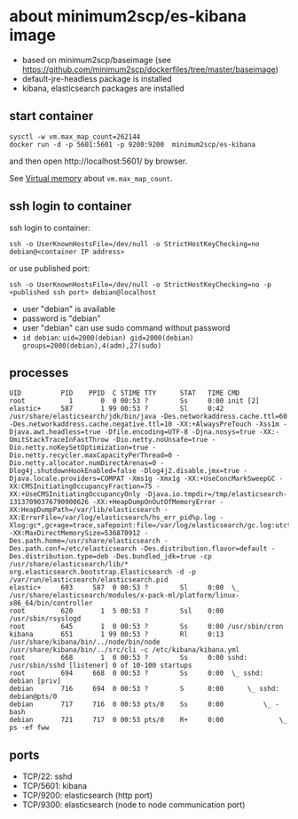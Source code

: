 # about minimum2scp/es-kibana image

 * based on minimum2scp/baseimage (see https://github.com/minimum2scp/dockerfiles/tree/master/baseimage)
 * default-jre-headless package is installed
 * kibana, elasticsearch packages are installed

## start container

```
sysctl -w vm.max_map_count=262144
docker run -d -p 5601:5601 -p 9200:9200  minimum2scp/es-kibana
```

and then open http://localhost:5601/ by browser.

See [Virtual memory](https://www.elastic.co/guide/en/elasticsearch/reference/current/vm-max-map-count.html) about `vm.max_map_count`.

## ssh login to container

ssh login to container:

```
ssh -o UserKnownHostsFile=/dev/null -o StrictHostKeyChecking=no debian@<container IP address>
```

or use published port:

```
ssh -o UserKnownHostsFile=/dev/null -o StrictHostKeyChecking=no -p <published ssh port> debian@localhost
```

 * user "debian" is available
 * password is "debian"
 * user "debian" can use sudo command without password
 * `id debian`: `uid=2000(debian) gid=2000(debian) groups=2000(debian),4(adm),27(sudo)`

## processes

```console
UID          PID    PPID  C STIME TTY      STAT   TIME CMD
root           1       0  0 00:53 ?        Ss     0:00 init [2]
elastic+     587       1 99 00:53 ?        Sl     0:42 /usr/share/elasticsearch/jdk/bin/java -Des.networkaddress.cache.ttl=60 -Des.networkaddress.cache.negative.ttl=10 -XX:+AlwaysPreTouch -Xss1m -Djava.awt.headless=true -Dfile.encoding=UTF-8 -Djna.nosys=true -XX:-OmitStackTraceInFastThrow -Dio.netty.noUnsafe=true -Dio.netty.noKeySetOptimization=true -Dio.netty.recycler.maxCapacityPerThread=0 -Dio.netty.allocator.numDirectArenas=0 -Dlog4j.shutdownHookEnabled=false -Dlog4j2.disable.jmx=true -Djava.locale.providers=COMPAT -Xms1g -Xmx1g -XX:+UseConcMarkSweepGC -XX:CMSInitiatingOccupancyFraction=75 -XX:+UseCMSInitiatingOccupancyOnly -Djava.io.tmpdir=/tmp/elasticsearch-13137090376790900626 -XX:+HeapDumpOnOutOfMemoryError -XX:HeapDumpPath=/var/lib/elasticsearch -XX:ErrorFile=/var/log/elasticsearch/hs_err_pid%p.log -Xlog:gc*,gc+age=trace,safepoint:file=/var/log/elasticsearch/gc.log:utctime,pid,tags:filecount=32,filesize=64m -XX:MaxDirectMemorySize=536870912 -Des.path.home=/usr/share/elasticsearch -Des.path.conf=/etc/elasticsearch -Des.distribution.flavor=default -Des.distribution.type=deb -Des.bundled_jdk=true -cp /usr/share/elasticsearch/lib/* org.elasticsearch.bootstrap.Elasticsearch -d -p /var/run/elasticsearch/elasticsearch.pid
elastic+     603     587  0 00:53 ?        Sl     0:00  \_ /usr/share/elasticsearch/modules/x-pack-ml/platform/linux-x86_64/bin/controller
root         620       1  5 00:53 ?        Ssl    0:00 /usr/sbin/rsyslogd
root         645       1  0 00:53 ?        Ss     0:00 /usr/sbin/cron
kibana       651       1 99 00:53 ?        Rl     0:13 /usr/share/kibana/bin/../node/bin/node /usr/share/kibana/bin/../src/cli -c /etc/kibana/kibana.yml
root         668       1  0 00:53 ?        Ss     0:00 sshd: /usr/sbin/sshd [listener] 0 of 10-100 startups
root         694     668  0 00:53 ?        Ss     0:00  \_ sshd: debian [priv]
debian       716     694  0 00:53 ?        S      0:00      \_ sshd: debian@pts/0
debian       717     716  0 00:53 pts/0    Ss     0:00          \_ -bash
debian       721     717  0 00:53 pts/0    R+     0:00              \_ ps -ef fww
```

## ports

 * TCP/22: sshd
 * TCP/5601: kibana
 * TCP/9200: elasticsearch (http port)
 * TCP/9300: elasticsearch (node to node communication port)

